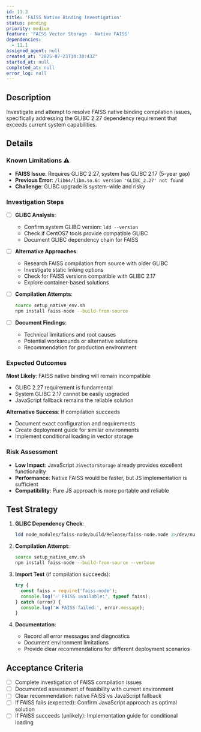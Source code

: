 ```yaml
---
id: 11.3
title: 'FAISS Native Binding Investigation'
status: pending
priority: medium
feature: 'FAISS Vector Storage - Native FAISS'
dependencies:
  - 11.1
assigned_agent: null
created_at: "2025-07-23T10:30:43Z"
started_at: null
completed_at: null
error_log: null
---
```


## Description

Investigate and attempt to resolve FAISS native binding compilation issues, specifically addressing the GLIBC 2.27 dependency requirement that exceeds current system capabilities.

## Details

### Known Limitations ⚠️
- **FAISS Issue**: Requires GLIBC 2.27, system has GLIBC 2.17 (5-year gap)
- **Previous Error**: `/lib64/libm.so.6: version 'GLIBC_2.27' not found`
- **Challenge**: GLIBC upgrade is system-wide and risky

### Investigation Steps
- [ ] **GLIBC Analysis**:
  - Confirm system GLIBC version: `ldd --version`
  - Check if CentOS7 tools provide compatible GLIBC
  - Document GLIBC dependency chain for FAISS

- [ ] **Alternative Approaches**:
  - Research FAISS compilation from source with older GLIBC
  - Investigate static linking options
  - Check for FAISS versions compatible with GLIBC 2.17
  - Explore container-based solutions

- [ ] **Compilation Attempts**:
  ```bash
  source setup_native_env.sh
  npm install faiss-node --build-from-source
  ```

- [ ] **Document Findings**:
  - Technical limitations and root causes
  - Potential workarounds or alternative solutions
  - Recommendation for production environment

### Expected Outcomes

**Most Likely**: FAISS native binding will remain incompatible
- GLIBC 2.27 requirement is fundamental
- System GLIBC 2.17 cannot be easily upgraded
- JavaScript fallback remains the reliable solution

**Alternative Success**: If compilation succeeds
- Document exact configuration and requirements
- Create deployment guide for similar environments
- Implement conditional loading in vector storage

### Risk Assessment
- **Low Impact**: JavaScript `JSVectorStorage` already provides excellent functionality
- **Performance**: Native FAISS would be faster, but JS implementation is sufficient
- **Compatibility**: Pure JS approach is more portable and reliable

## Test Strategy

1. **GLIBC Dependency Check**:
   ```bash
   ldd node_modules/faiss-node/build/Release/faiss-node.node 2>/dev/null | grep GLIBC
   ```

2. **Compilation Attempt**:
   ```bash
   source setup_native_env.sh
   npm install faiss-node --build-from-source --verbose
   ```

3. **Import Test** (if compilation succeeds):
   ```javascript
   try {
     const faiss = require('faiss-node');
     console.log('✅ FAISS available:', typeof faiss);
   } catch (error) {
     console.log('❌ FAISS failed:', error.message);
   }
   ```

4. **Documentation**:
   - Record all error messages and diagnostics
   - Document environment limitations
   - Provide clear recommendations for different deployment scenarios

## Acceptance Criteria

- [ ] Complete investigation of FAISS compilation issues
- [ ] Documented assessment of feasibility with current environment
- [ ] Clear recommendation: native FAISS vs JavaScript fallback
- [ ] If FAISS fails (expected): Confirm JavaScript approach as optimal solution
- [ ] If FAISS succeeds (unlikely): Implementation guide for conditional loading 